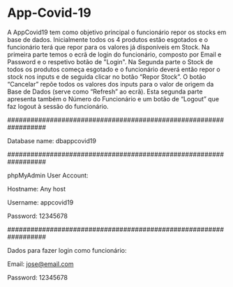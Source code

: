 # App-Covid-19

A AppCovid19 tem como objetivo principal o funcionário repor os stocks em base de dados. Inicialmente todos os 4 produtos estão esgotados e o funcionário terá que repor para os valores já disponíveis em Stock. Na primeira parte temos o ecrã de login do funcionário, composto por Email e Password e o respetivo botão de "Login". Na Segunda parte o Stock de todos os produtos começa esgotado e o funcionário deverá então repor o stock nos inputs e de seguida clicar no botão “Repor Stock”. O botão “Cancelar” repõe todos os valores dos inputs para o valor de origem da Base de Dados (serve como “Refresh” ao ecrã). Esta segunda parte apresenta também o Número do Funcionário e um botão de “Logout” que faz logout à sessão do funcionário.

##################################################################

Database name: dbappcovid19

##################################################################

phpMyAdmin User Account:

Hostname: Any host

Username: appcovid19

Password: 12345678

##################################################################

Dados para fazer login como funcionário:

Email: jose@email.com

Password: 12345678
